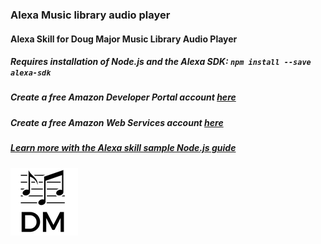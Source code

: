 ### Alexa Music library audio player
#### Alexa Skill for Doug Major Music Library Audio Player
##### Requires installation of Node.js and the Alexa SDK: `npm install --save alexa-sdk`
##### Create a free Amazon Developer Portal account [here](https://developer.amazon.com/)
##### Create a free Amazon Web Services account [here](https://aws.amazon.com/)
##### [Learn more with the Alexa skill sample Node.js guide](https://github.com/alexa/skill-sample-nodejs-fact/blob/master/step-by-step/1-voice-user-interface.md "Alexa skill sample Node.js guide")
![alt text](https://github.com/demajor/alexa-music-library-audio-player/blob/master/img/DM-logo-black_108.png)
